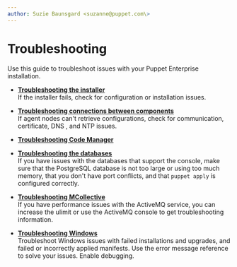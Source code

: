 ```yaml
---
author: Suzie Baunsgard <suzanne@puppet.com\>
---
```


# Troubleshooting

Use this guide to troubleshoot issues with your Puppet Enterprise installation.

-   **[Troubleshooting the installer](troubleshooting_the_pe_installer.md#)**  
If the installer fails, check for configuration or installation issues.
-   **[Troubleshooting connections between components](troubleshooting_communications_between_components.md#)**  
If agent nodes can't retrieve configurations, check for communication, certificate, DNS , and NTP issues.
-   **[Troubleshooting Code Manager](code_mgr_troubleshoot.html)**  

-   **[Troubleshooting the databases](troubleshooting_the_databases.md#)**  
If you have issues with the databases that support the console, make sure that the PostgreSQL database is not too large or using too much memory, that you don't have port conflicts, and that `puppet apply` is configured correctly.
-   **[Troubleshooting MCollective](troubleshooting_mcollective.md#)**  
If you have performance issues with the ActiveMQ service, you can increase the ulimit or use the ActiveMQ console to get troubleshooting information.
-   **[Troubleshooting Windows](troubleshooting_windows.md#)**  
Troubleshoot Windows issues with failed installations and upgrades, and failed or incorrectly applied manifests. Use the error message reference to solve your issues. Enable debugging.

